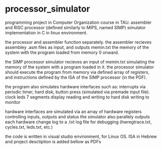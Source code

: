 # processor_simulator
programming project in Computer Organization course in TAU.
assembler and RISC processor (defined similarly to MIPS, named SIMP) simulator implementation in C in linux environment.

the processor and assembler function separately.
the assembler recieves assembley .asm files as input, and outputs memin.txt the memory of the system with the program loaded from memory 0 onward.

the SIMP processor simulator recieves an input of memin.txt simulating the memory of the system with a program loaded in it.
the processor simulator should execute the program from memory via defined array of registers, and instructions defined by the ISA of the SIMP processor (in the PDF).

the program also simulates hardware interfaces such as:
interrupts via periodic timer, hard disk, button press (simulated via premade input file).
clock
leds
7 segments display
reading and writing to hard disk
writing to monitor

hardware interfaces are simulated via an array of hardware registers controlling inputs, outputs and status
the simulator also parallely outputs each hardware change log to a .txt log file for debugging (hwregtrace.txt, cycles.txt, leds.txt, etc.)

the code is written in visual studio environment, for Linux OS.
ISA in Hebrew and project desctiption is added bellow as PDFs
